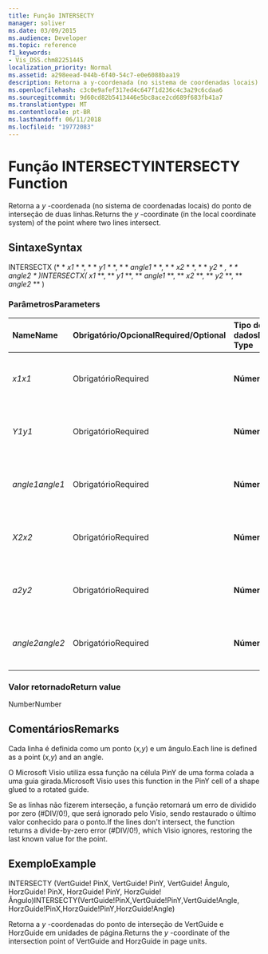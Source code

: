 ```yaml
---
title: Função INTERSECTY
manager: soliver
ms.date: 03/09/2015
ms.audience: Developer
ms.topic: reference
f1_keywords:
- Vis_DSS.chm82251445
localization_priority: Normal
ms.assetid: a298eead-044b-6f40-54c7-e0e6088baa19
description: Retorna a y-coordenada (no sistema de coordenadas locais) do ponto de interseção de duas linhas.
ms.openlocfilehash: c3c0e9afef317ed4c647f1d236c4c3a29c6cdaa6
ms.sourcegitcommit: 9d60cd82b5413446e5bc8ace2cd689f683fb41a7
ms.translationtype: MT
ms.contentlocale: pt-BR
ms.lasthandoff: 06/11/2018
ms.locfileid: "19772083"
---
```

# <a name="intersecty-function"></a><span data-ttu-id="81772-103">Função INTERSECTY</span><span class="sxs-lookup"><span data-stu-id="81772-103">INTERSECTY Function</span></span>

<span data-ttu-id="81772-104">Retorna a *y* -coordenada (no sistema de coordenadas locais) do ponto de interseção de duas linhas.</span><span class="sxs-lookup"><span data-stu-id="81772-104">Returns the  *y*  -coordinate (in the local coordinate system) of the point where two lines intersect.</span></span> 
  
## <a name="syntax"></a><span data-ttu-id="81772-105">Sintaxe</span><span class="sxs-lookup"><span data-stu-id="81772-105">Syntax</span></span>

<span data-ttu-id="81772-106">INTERSECTX (* * *x1* * *, * * *y1* * *, * * *angle1* * *, * * *x2* * *, * * *y2* * *, * * *angle2* * *)</span><span class="sxs-lookup"><span data-stu-id="81772-106">INTERSECTX(** *x1* **, ** *y1* **, ** *angle1* **, ** *x2* **, ** *y2* **, ** *angle2* ** )</span></span> 
  
### <a name="parameters"></a><span data-ttu-id="81772-107">Parâmetros</span><span class="sxs-lookup"><span data-stu-id="81772-107">Parameters</span></span>

|<span data-ttu-id="81772-108">**Name**</span><span class="sxs-lookup"><span data-stu-id="81772-108">**Name**</span></span>|<span data-ttu-id="81772-109">**Obrigatório/Opcional**</span><span class="sxs-lookup"><span data-stu-id="81772-109">**Required/Optional**</span></span>|<span data-ttu-id="81772-110">**Tipo de dados**</span><span class="sxs-lookup"><span data-stu-id="81772-110">**Data Type**</span></span>|<span data-ttu-id="81772-111">**Descrição**</span><span class="sxs-lookup"><span data-stu-id="81772-111">**Description**</span></span>|
|:-----|:-----|:-----|:-----|
| <span data-ttu-id="81772-112">_x1_</span><span class="sxs-lookup"><span data-stu-id="81772-112">_x1_</span></span> <br/> |<span data-ttu-id="81772-113">Obrigatório</span><span class="sxs-lookup"><span data-stu-id="81772-113">Required</span></span>  <br/> |<span data-ttu-id="81772-114">**Número**</span><span class="sxs-lookup"><span data-stu-id="81772-114">**Number**</span></span> <br/> |<span data-ttu-id="81772-115">_X_-coordenadas de um ponto na primeira linha.</span><span class="sxs-lookup"><span data-stu-id="81772-115">The  _x_-coordinate of a point on the first line.</span></span>  <br/> |
| <span data-ttu-id="81772-116">_Y1_</span><span class="sxs-lookup"><span data-stu-id="81772-116">_y1_</span></span> <br/> |<span data-ttu-id="81772-117">Obrigatório</span><span class="sxs-lookup"><span data-stu-id="81772-117">Required</span></span>  <br/> |<span data-ttu-id="81772-118">**Número**</span><span class="sxs-lookup"><span data-stu-id="81772-118">**Number**</span></span> <br/> |<span data-ttu-id="81772-119">_Y_-coordenadas de um ponto na primeira linha.</span><span class="sxs-lookup"><span data-stu-id="81772-119">The  _y_-coordinate of a point on the first line.</span></span>  <br/> |
| <span data-ttu-id="81772-120">_angle1_</span><span class="sxs-lookup"><span data-stu-id="81772-120">_angle1_</span></span> <br/> |<span data-ttu-id="81772-121">Obrigatório</span><span class="sxs-lookup"><span data-stu-id="81772-121">Required</span></span>  <br/> |<span data-ttu-id="81772-122">**Número**</span><span class="sxs-lookup"><span data-stu-id="81772-122">**Number**</span></span> <br/> | <span data-ttu-id="81772-123">O valor da célula Angle da primeira linha.</span><span class="sxs-lookup"><span data-stu-id="81772-123">The value of the Angle cell for the first line.</span></span>  <br/> |
| <span data-ttu-id="81772-124">_X2_</span><span class="sxs-lookup"><span data-stu-id="81772-124">_x2_</span></span> <br/> |<span data-ttu-id="81772-125">Obrigatório</span><span class="sxs-lookup"><span data-stu-id="81772-125">Required</span></span>  <br/> |<span data-ttu-id="81772-126">**Número**</span><span class="sxs-lookup"><span data-stu-id="81772-126">**Number**</span></span> <br/> |<span data-ttu-id="81772-127">_X_-coordenadas de um ponto na segunda linha.</span><span class="sxs-lookup"><span data-stu-id="81772-127">The  _x_-coordinate of a point on the second line.</span></span>  <br/> |
| <span data-ttu-id="81772-128">_a2_</span><span class="sxs-lookup"><span data-stu-id="81772-128">_y2_</span></span> <br/> |<span data-ttu-id="81772-129">Obrigatório</span><span class="sxs-lookup"><span data-stu-id="81772-129">Required</span></span>  <br/> |<span data-ttu-id="81772-130">**Número**</span><span class="sxs-lookup"><span data-stu-id="81772-130">**Number**</span></span> <br/> |<span data-ttu-id="81772-131">_Y_-coordenadas de um ponto na segunda linha.</span><span class="sxs-lookup"><span data-stu-id="81772-131">The  _y_-coordinate of a point on the second line.</span></span>  <br/> |
| <span data-ttu-id="81772-132">_angle2_</span><span class="sxs-lookup"><span data-stu-id="81772-132">_angle2_</span></span> <br/> |<span data-ttu-id="81772-133">Obrigatório</span><span class="sxs-lookup"><span data-stu-id="81772-133">Required</span></span>  <br/> |<span data-ttu-id="81772-134">**Número**</span><span class="sxs-lookup"><span data-stu-id="81772-134">**Number**</span></span> <br/> |<span data-ttu-id="81772-135">O valor da célula Angle da segunda linha.</span><span class="sxs-lookup"><span data-stu-id="81772-135">The value of the Angle cell for the second line.</span></span>  <br/> |
   
### <a name="return-value"></a><span data-ttu-id="81772-136">Valor retornado</span><span class="sxs-lookup"><span data-stu-id="81772-136">Return value</span></span>

<span data-ttu-id="81772-137">Number</span><span class="sxs-lookup"><span data-stu-id="81772-137">Number</span></span>
  
## <a name="remarks"></a><span data-ttu-id="81772-138">Comentários</span><span class="sxs-lookup"><span data-stu-id="81772-138">Remarks</span></span>

<span data-ttu-id="81772-139">Cada linha é definida como um ponto (*x,y*) e um ângulo.</span><span class="sxs-lookup"><span data-stu-id="81772-139">Each line is defined as a point (*x,y*) and an angle.</span></span> 
  
<span data-ttu-id="81772-140">O Microsoft Visio utiliza essa função na célula PinY de uma forma colada a uma guia girada.</span><span class="sxs-lookup"><span data-stu-id="81772-140">Microsoft Visio uses this function in the PinY cell of a shape glued to a rotated guide.</span></span> 
  
<span data-ttu-id="81772-141">Se as linhas não fizerem interseção, a função retornará um erro de dividido por zero (#DIV/0!), que será ignorado pelo Visio, sendo restaurado o último valor conhecido para o ponto.</span><span class="sxs-lookup"><span data-stu-id="81772-141">If the lines don't intersect, the function returns a divide-by-zero error (#DIV/0!), which Visio ignores, restoring the last known value for the point.</span></span> 
  
## <a name="example"></a><span data-ttu-id="81772-142">Exemplo</span><span class="sxs-lookup"><span data-stu-id="81772-142">Example</span></span>

<span data-ttu-id="81772-143">INTERSECTY (VertGuide! PinX, VertGuide! PinY, VertGuide! Ângulo, HorzGuide! PinX, HorzGuide! PinY, HorzGuide! Ângulo)</span><span class="sxs-lookup"><span data-stu-id="81772-143">INTERSECTY(VertGuide!PinX,VertGuide!PinY,VertGuide!Angle, HorzGuide!PinX,HorzGuide!PinY,HorzGuide!Angle)</span></span> 
  
<span data-ttu-id="81772-144">Retorna a *y* -coordenadas do ponto de interseção de VertGuide e HorzGuide em unidades de página.</span><span class="sxs-lookup"><span data-stu-id="81772-144">Returns the  *y*  -coordinate of the intersection point of VertGuide and HorzGuide in page units.</span></span> 
  

